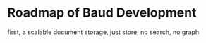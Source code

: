 # Roadmap of Baud Development

first, a scalable document storage, just store, no search, no graph


